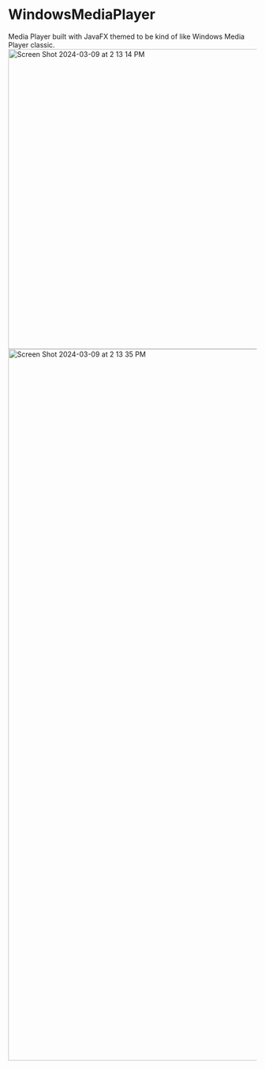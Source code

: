 # WindowsMediaPlayer
 Media Player built with JavaFX themed to be kind of like Windows Media Player classic.
<img width="607" alt="Screen Shot 2024-03-09 at 2 13 14 PM" src="https://github.com/gabrielHawkins7/WindowsMediaPlayer/assets/74935796/407f90c5-feec-4f8a-9b54-161389107525">
<img width="1440" alt="Screen Shot 2024-03-09 at 2 13 35 PM" src="https://github.com/gabrielHawkins7/WindowsMediaPlayer/assets/74935796/5f407101-535e-41d5-8b64-776485f1ea55">
